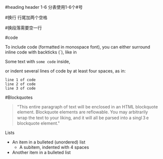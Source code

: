 #heading 
header 1-6 分表使用1-6个#号

#换行
行尾加两个空格

#换段落需要空一行

#code

To include code (formatted in monospace font), you can either surround inline code with backticks (`), like in

Some text with `some code` inside,

or indent several lines of code by at least four spaces, as in:

    line 1 of code
    line 2 of code
    line 3 of code
    
#Blockquotes
> "This entire paragraph of text will be enclosed in an HTML blockquote element.
Blockquote elements are reflowable. You may arbitrarily
wrap the text to your liking, and it will all be parsed
into a singl３e blockquote element."

Lists

* An item in a bulleted (unordered) list
    * A subitem, indented with 4 spaces
* Another item in a bulleted list


